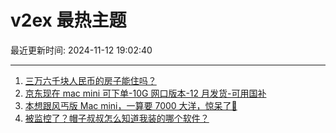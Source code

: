 # v2ex 最热主题

最近更新时间: 2024-11-12 19:02:40

--- 
1. [三万六千块人民币的房子能住吗？](https://www.v2ex.com/t/1088705) 
2. [京东现在 mac mini 可下单-10G 网口版本-12 月发货-可用国补](https://www.v2ex.com/t/1088736) 
3. [本想跟风丐版 Mac mini，一算要 7000 大洋，惊呆了🤯](https://www.v2ex.com/t/1088757) 
4. [被监控了？帽子叔叔怎么知道我装的哪个软件？](https://www.v2ex.com/t/1088801) 
